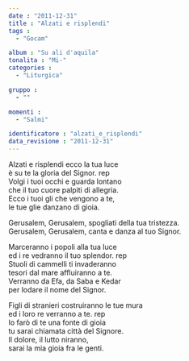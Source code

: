 ```yaml
---
date : "2011-12-31"
title : "Alzati e risplendi"
tags : 
  - "Gocam"

album : "Su ali d'aquila"
tonalita : "Mi-"
categories : 
  - "Liturgica"

gruppo : 
  - ""

momenti : 
  - "Salmi"

identificatore : "alzati_e_risplendi"
data_revisione : "2011-12-31"
---
```

  
  
Alzati e risplendi ecco la tua luce  
è su te la gloria del Signor. rep  
Volgi i tuoi occhi e guarda lontano  
che il tuo cuore palpiti di allegria.  
Ecco i tuoi gli che vengono a te,  
le tue glie danzano di gioia.  
  
  
Gerusalem, Gerusalem, spogliati della tua tristezza.  
Gerusalem, Gerusalem, canta e danza al tuo Signor.  
  
  
Marceranno i popoli alla tua luce   
ed i re vedranno il tuo splendor. rep  
Stuoli di cammelli ti invaderanno  
tesori dal mare affluiranno a te.  
Verranno da Efa, da Saba e Kedar  
per lodare il nome del Signor.  
  
  
Figli di stranieri costruiranno le tue mura  
ed i loro re verranno a te. rep  
Io farò di te una fonte di gioia  
tu sarai chiamata città del Signore.  
Il dolore, il lutto niranno,  
sarai la mia gioia fra le genti.  
  
  
  
